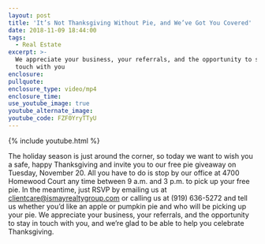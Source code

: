 ```yaml
---
layout: post
title: 'It’s Not Thanksgiving Without Pie, and We’ve Got You Covered'
date: 2018-11-09 18:44:00
tags:
  - Real Estate
excerpt: >-
  We appreciate your business, your referrals, and the opportunity to stay in
  touch with you
enclosure:
pullquote:
enclosure_type: video/mp4
enclosure_time:
use_youtube_image: true
youtube_alternate_image:
youtube_code: FZF0YryTTyU
---
```


{% include youtube.html %}

The holiday season is just around the corner, so today we want to wish you a safe, happy Thanksgiving and invite you to our free pie giveaway on Tuesday, November 20. All you have to do is stop by our office at 4700 Homewood Court any time between 9 a.m. and 3 p.m. to pick up your free pie. In the meantime, just RSVP by emailing us at [clientcare@ismayrealtygroup.com](mailto:clientcare@ismayrealtygroup.com) or calling us at (919) 636-5272 and tell us whether you’d like an apple or pumpkin pie and who will be picking up your pie. We appreciate your business, your referrals, and the opportunity to stay in touch with you, and we’re glad to be able to help you celebrate Thanksgiving.